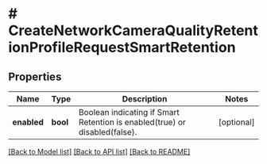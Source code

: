 # # CreateNetworkCameraQualityRetentionProfileRequestSmartRetention

## Properties

Name | Type | Description | Notes
------------ | ------------- | ------------- | -------------
**enabled** | **bool** | Boolean indicating if Smart Retention is enabled(true) or disabled(false). | [optional]

[[Back to Model list]](../../README.md#models) [[Back to API list]](../../README.md#endpoints) [[Back to README]](../../README.md)
